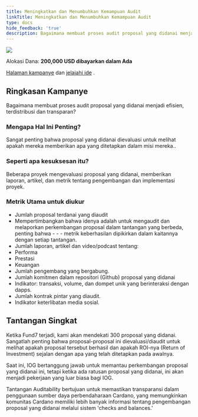 ```yaml
---
title: Meningkatkan dan Menumbuhkan Kemampuan Audit
linkTitle: Meningkatkan dan Menumbuhkan Kemampuan Audit
type: docs
hide_feedback: 'true'
description: Bagaimana membuat proses audit proposal yang didanai menjadi efisien, terdistribusi dan transparan?
---
```


<img src="https://cardano.ideascale.com/community-library/accounts/93/936143/Public/15-Improve-and-Grow-Auditability-5955cb.png" class="">

Alokasi Dana: **200,000 USD dibayarkan dalam Ada**

[Halaman kampanye](https://cardano.ideascale.com/c/idea/383480) dan [jelajahi ide](https://cardano.ideascale.com/c/campaigns/26447/stage/all/ideas/unspecified) .

## Ringkasan Kampanye

Bagaimana membuat proses audit proposal yang didanai menjadi efisien, terdistribusi dan transparan?

### Mengapa Hal Ini Penting?

Sangat penting bahwa proposal yang didanai dievaluasi untuk melihat apakah mereka memberikan apa yang ditetapkan dalam misi mereka..

### Seperti apa kesuksesan itu?

Beberapa proyek mengevaluasi proposal yang didanai, memberikan laporan, artikel, dan metrik tentang pengembangan dan implementasi proyek.

### Metrik Utama untuk diukur

- Jumlah proposal terdanai yang diaudit
- Mempertimbangkan bahwa idenya adalah untuk mengaudit dan melaporkan perkembangan proposal dalam tantangan yang berbeda, penting bahwa - - - metrik keberhasilan dipikirkan dalam kaitannya dengan setiap tantangan.
- Jumlah laporan, artikel dan video/podcast tentang:
- Performa
- Prestasi
- Keuangan
- Jumlah pengembang yang bergabung.
- Jumlah komitmen dalam repositori (Github) proposal yang didanai
- Indikator: transaksi, volume, dan dompet unik yang berinteraksi dengan dapps.
- Jumlah kontrak pintar yang diaudit.
- Indikator keterlibatan media sosial.

## Tantangan Singkat

Ketika Fund7 terjadi, kami akan mendekati 300 proposal yang didanai. Sangatlah penting bahwa proposal-proposal ini dievaluasi/diaudit untuk melihat apakah proposal tersebut berhasil dan apakah ROI-nya (Return of Investment) sejalan dengan apa yang telah ditetapkan pada awalnya.

Saat ini, IOG bertanggung jawab untuk memantau perkembangan proposal yang didanai ini, tetapi ketika ada ratusan proposal yang didanai, ini akan menjadi pekerjaan yang luar biasa bagi IOG.

Tantangan Auditability bertujuan untuk memastikan transparansi dalam penggunaan sumber daya perbendaharaan Cardano, yang memungkinkan komunitas Cardano memiliki lebih banyak informasi tentang pengembangan proposal yang didanai melalui sistem 'checks and balances.'
